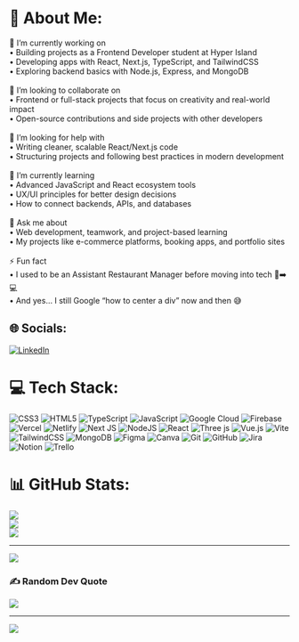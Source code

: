 # 💫 About Me:
🎤 I’m currently working on<br>	•	Building projects as a Frontend Developer student at Hyper Island<br>	•	Developing apps with React, Next.js, TypeScript, and TailwindCSS<br>	•	Exploring backend basics with Node.js, Express, and MongoDB<br><br>👯 I’m looking to collaborate on<br>	•	Frontend or full-stack projects that focus on creativity and real-world impact<br>	•	Open-source contributions and side projects with other developers<br><br>🤝 I’m looking for help with<br>	•	Writing cleaner, scalable React/Next.js code<br>	•	Structuring projects and following best practices in modern development<br><br>🌱 I’m currently learning<br>	•	Advanced JavaScript and React ecosystem tools<br>	•	UX/UI principles for better design decisions<br>	•	How to connect backends, APIs, and databases<br><br>💬 Ask me about<br>	•	Web development, teamwork, and project-based learning<br>	•	My projects like e-commerce platforms, booking apps, and portfolio sites<br><br>⚡ Fun fact<br>	•	I used to be an Assistant Restaurant Manager before moving into tech 🍔➡️💻<br>	•	And yes… I still Google “how to center a div” now and then 😅


## 🌐 Socials:
[![LinkedIn](https://img.shields.io/badge/LinkedIn-%230077B5.svg?logo=linkedin&logoColor=white)](https://linkedin.com/in/https://www.linkedin.com/in/odai-dahi/) 

# 💻 Tech Stack:
![CSS3](https://img.shields.io/badge/css3-%231572B6.svg?style=for-the-badge&logo=css3&logoColor=white) ![HTML5](https://img.shields.io/badge/html5-%23E34F26.svg?style=for-the-badge&logo=html5&logoColor=white) ![TypeScript](https://img.shields.io/badge/typescript-%23007ACC.svg?style=for-the-badge&logo=typescript&logoColor=white) ![JavaScript](https://img.shields.io/badge/javascript-%23323330.svg?style=for-the-badge&logo=javascript&logoColor=%23F7DF1E) ![Google Cloud](https://img.shields.io/badge/GoogleCloud-%234285F4.svg?style=for-the-badge&logo=google-cloud&logoColor=white) ![Firebase](https://img.shields.io/badge/firebase-%23039BE5.svg?style=for-the-badge&logo=firebase) ![Vercel](https://img.shields.io/badge/vercel-%23000000.svg?style=for-the-badge&logo=vercel&logoColor=white) ![Netlify](https://img.shields.io/badge/netlify-%23000000.svg?style=for-the-badge&logo=netlify&logoColor=#00C7B7) ![Next JS](https://img.shields.io/badge/Next-black?style=for-the-badge&logo=next.js&logoColor=white) ![NodeJS](https://img.shields.io/badge/node.js-6DA55F?style=for-the-badge&logo=node.js&logoColor=white) ![React](https://img.shields.io/badge/react-%2320232a.svg?style=for-the-badge&logo=react&logoColor=%2361DAFB) ![Three js](https://img.shields.io/badge/threejs-black?style=for-the-badge&logo=three.js&logoColor=white) ![Vue.js](https://img.shields.io/badge/vue.js-%2335495e.svg?style=for-the-badge&logo=vuedotjs&logoColor=%234FC08D) ![Vite](https://img.shields.io/badge/vite-%23646CFF.svg?style=for-the-badge&logo=vite&logoColor=white) ![TailwindCSS](https://img.shields.io/badge/tailwindcss-%2338B2AC.svg?style=for-the-badge&logo=tailwind-css&logoColor=white) ![MongoDB](https://img.shields.io/badge/MongoDB-%234ea94b.svg?style=for-the-badge&logo=mongodb&logoColor=white) ![Figma](https://img.shields.io/badge/figma-%23F24E1E.svg?style=for-the-badge&logo=figma&logoColor=white) ![Canva](https://img.shields.io/badge/Canva-%2300C4CC.svg?style=for-the-badge&logo=Canva&logoColor=white) ![Git](https://img.shields.io/badge/git-%23F05033.svg?style=for-the-badge&logo=git&logoColor=white) ![GitHub](https://img.shields.io/badge/github-%23121011.svg?style=for-the-badge&logo=github&logoColor=white) ![Jira](https://img.shields.io/badge/jira-%230A0FFF.svg?style=for-the-badge&logo=jira&logoColor=white) ![Notion](https://img.shields.io/badge/Notion-%23000000.svg?style=for-the-badge&logo=notion&logoColor=white) ![Trello](https://img.shields.io/badge/Trello-%23026AA7.svg?style=for-the-badge&logo=Trello&logoColor=white)
# 📊 GitHub Stats:
![](https://github-readme-stats.vercel.app/api?username=odai-dh&theme=transparent&hide_border=false&include_all_commits=false&count_private=false)<br/>
![](https://nirzak-streak-stats.vercel.app/?user=odai-dh&theme=transparent&hide_border=false)<br/>
![](https://github-readme-stats.vercel.app/api/top-langs/?username=odai-dh&theme=transparent&hide_border=false&include_all_commits=false&count_private=false&layout=compact)

---
[![](https://visitcount.itsvg.in/api?id=odai-dh&icon=0&color=0)](https://visitcount.itsvg.in)

<!-- Proudly created with GPRM ( https://gprm.itsvg.in ) -->
### ✍️ Random Dev Quote
![](https://quotes-github-readme.vercel.app/api?type=horizontal&theme=dark)

---
[![](https://visitcount.itsvg.in/api?id=odai-dh&icon=0&color=1)](https://visitcount.itsvg.in)

<!-- Proudly created with GPRM ( https://gprm.itsvg.in ) -->
